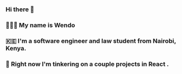 ### Hi there 👋

  ###  👩🏻‍💻 My name is Wendo
  ###  🇰🇪 I'm a software engineer and law student from Nairobi, Kenya.
  ###  📱 Right now I'm tinkering on a couple projects in React .
